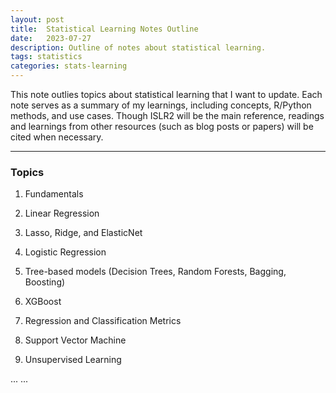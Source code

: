 ```yaml
---
layout: post
title:  Statistical Learning Notes Outline
date:   2023-07-27
description: Outline of notes about statistical learning. 
tags: statistics 
categories: stats-learning 
---
```


This note outlies topics about statistical learning that I want to update. Each note serves as a summary of my learnings, including concepts, R/Python methods, and use cases. Though ISLR2 will be the main reference, readings and learnings from other resources (such as blog posts or papers) will be cited when necessary. 

---
### Topics


1. Fundamentals 

2. Linear Regression 

3. Lasso, Ridge, and ElasticNet

4. Logistic Regression

5. Tree-based models (Decision Trees, Random Forests, Bagging, Boosting)

6. XGBoost

7. Regression and Classification Metrics

8. Support Vector Machine 

9. Unsupervised Learning

... ...
